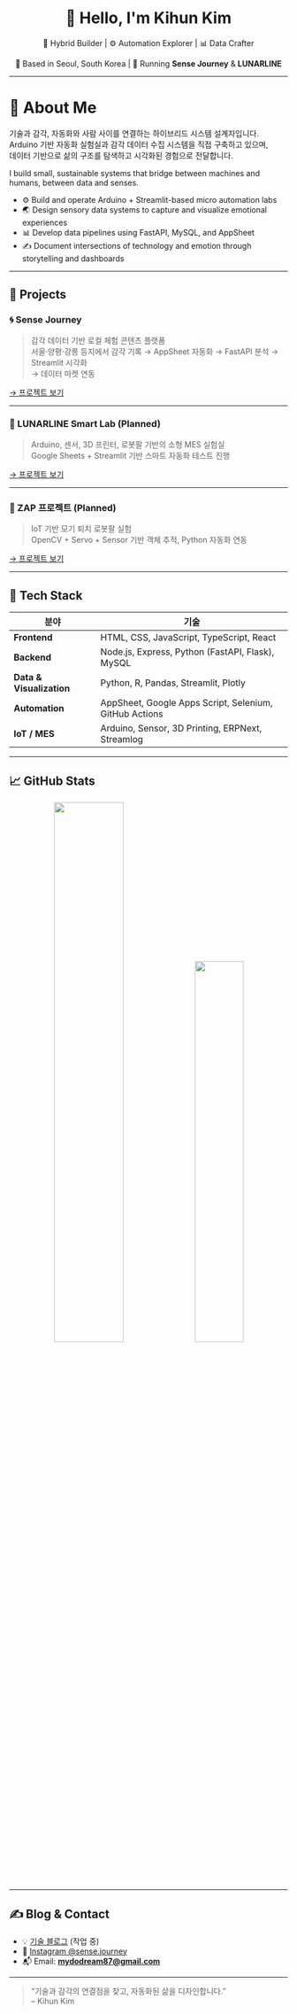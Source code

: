 <h1 align="center">👋 Hello, I'm Kihun Kim</h1>
<p align="center">
  🌱 Hybrid Builder | ⚙️ Automation Explorer | 📊 Data Crafter  
</p>
<p align="center">
  🏡 Based in Seoul, South Korea | 💼 Running <strong>Sense Journey</strong> & <strong>LUNARLINE</strong>
</p>

---

# 👀 About Me

기술과 감각, 자동화와 사람 사이를 연결하는 하이브리드 시스템 설계자입니다.  
Arduino 기반 자동화 실험실과 감각 데이터 수집 시스템을 직접 구축하고 있으며,  
데이터 기반으로 삶의 구조를 탐색하고 시각화된 경험으로 전달합니다.

I build small, sustainable systems that bridge between machines and humans, between data and senses.

- ⚙️ Build and operate Arduino + Streamlit-based micro automation labs  
- 🌏 Design sensory data systems to capture and visualize emotional experiences  
- 📊 Develop data pipelines using FastAPI, MySQL, and AppSheet  
- ✍️ Document intersections of technology and emotion through storytelling and dashboards

---

## 🔧 Projects

### 🌀 Sense Journey
> 감각 데이터 기반 로컬 체험 콘텐츠 플랫폼  
> 서울·양평·강릉 등지에서 감각 기록 → AppSheet 자동화 → FastAPI 분석 → Streamlit 시각화  
> → 데이터 마켓 연동

[→ 프로젝트 보기](https://github.com/kkiihun/sense-homepage)

---

### 🧪 LUNARLINE Smart Lab (Planned)
> Arduino, 센서, 3D 프린터, 로봇팔 기반의 소형 MES 실험실  
> Google Sheets + Streamlit 기반 스마트 자동화 테스트 진행

[→ 프로젝트 보기](https://github.com/kkiihun/lunarline-mes)

---

### 🤖 ZAP 프로젝트 (Planned)
> IoT 기반 모기 퇴치 로봇팔 실험  
> OpenCV + Servo + Sensor 기반 객체 추적, Python 자동화 연동

[→ 프로젝트 보기](https://github.com/kkiihun/zap-robotarm)

---

## 🧰 Tech Stack

| 분야 | 기술 |
|------|------|
| **Frontend** | HTML, CSS, JavaScript, TypeScript, React |
| **Backend** | Node.js, Express, Python (FastAPI, Flask), MySQL |
| **Data & Visualization** | Python, R, Pandas, Streamlit, Plotly |
| **Automation** | AppSheet, Google Apps Script, Selenium, GitHub Actions |
| **IoT / MES** | Arduino, Sensor, 3D Printing, ERPNext, Streamlog |

---

## 📈 GitHub Stats

<p align="center">
  <img src="https://github-readme-stats.vercel.app/api?username=kkiihun&show_icons=true&theme=github_dark" width="50%"/>
  <img src="https://github-readme-stats.vercel.app/api/top-langs/?username=kkiihun&layout=compact&theme=github_dark" width="42%"/>
</p>

---

## ✍️ Blog & Contact

- 💡 [기술 블로그](https://kkiihun.tistory.com) (작업 중)
- 📸 [Instagram @sense.journey](https://instagram.com/sense.journey)
- 📬 Email: **mydodream87@gmail.com**

---

> “기술과 감각의 연결점을 찾고, 자동화된 삶을 디자인합니다.”  
> – Kihun Kim
